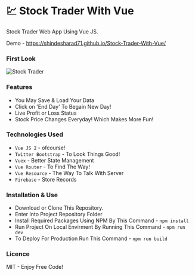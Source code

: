 # :chart: Stock Trader With Vue

Stock Trader Web App Using Vue JS.

Demo - https://shindesharad71.github.io/Stock-Trader-With-Vue/

### First Look

![Stock Trader](https://github.com/shindesharad71/Stock-Trader-With-Vue/blob/master/screen.png?raw=true "Stock Trader")

### Features

* You May Save & Load Your Data
* Click on 'End Day' To Begain New Day!
* Live Profit or Loss Status
* Stock Price Changes Everyday! Which Makes More Fun!

### Technologies Used

* ```Vue JS 2``` - ofcourse!
* ```Twitter Bootstrap``` - To Look Things Good!
* ```Vuex``` - Better State Management
* ```Vue Router``` - To Find The Way!
* ```Vue Resource``` - The Way To Talk With Server
* ```Firebase``` - Store Records

### Installation & Use

* Download or Clone This Repository.
* Enter Into Project Repository Folder
* Install Required Packages Using NPM By This Command - 
```npm install```
* Run Project On Local Envirment By Running This Command -
```npm run dev```
* To Deploy For Production Run This Command - 
```npm run build```

### Licence

MIT - Enjoy Free Code!
